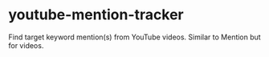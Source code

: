 # youtube-mention-tracker
Find target keyword mention(s) from YouTube videos. Similar to Mention but for videos.
